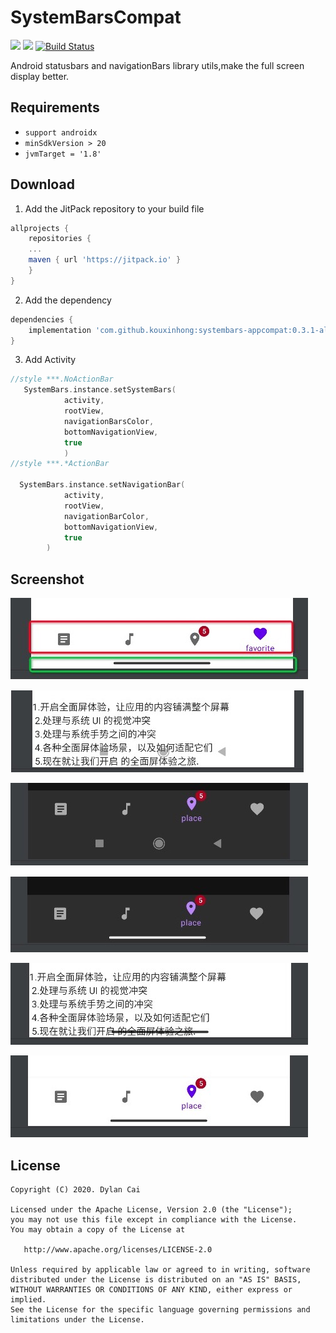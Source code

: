 # SystemBarsCompat
[![](https://jitpack.io/v/kouxinhong/systembars-appcompat.svg)](https://jitpack.io/#kouxinhong/systembars-appcompat)
[![](https://img.shields.io/badge/License-Apache--2.0-blue.svg)](https://github.com/kouxinhong/systembars-appcompat/main/LICENSE)
[![Build Status](https://www.travis-ci.org/systembars-appcompat/main.svg?branch=master)](https://www.travis-ci.org/systembars-appcompat/main)

Android statusbars and navigationBars library utils,make the full screen display better.

## Requirements

* `support androidx`
* `minSdkVersion > 20`
* `jvmTarget = '1.8'`

## Download
1. Add the JitPack repository to your build file
```gradle
allprojects {
    repositories {
	...
	maven { url 'https://jitpack.io' }
    }
}
```

2. Add the dependency

```gradle
dependencies {
    implementation 'com.github.kouxinhong:systembars-appcompat:0.3.1-alpha'
}
```
3. Add Activity
```kotlin
//style ***.NoActionBar
   SystemBars.instance.setSystemBars(
            activity,
            rootView,
            navigationBarsColor,
            bottomNavigationView,
            true
            )
//style ***.*ActionBar

  SystemBars.instance.setNavigationBar(
            activity,
            rootView,
            navigationBarColor,
            bottomNavigationView,
            true
        )
```

##  Screenshot

![图1.png](https://github.com/kouxinhong/SystemBarsCompat/blob/main/image/edge.png)

![图2.png](https://github.com/kouxinhong/SystemBarsCompat/blob/main/image/1.png)

![图3.png](https://github.com/kouxinhong/SystemBarsCompat/blob/main/image/2.png)

![图4.png](https://github.com/kouxinhong/SystemBarsCompat/blob/main/image/3.png)

![图5.png](https://github.com/kouxinhong/SystemBarsCompat/blob/main/image/4.png)

![图6.png](https://github.com/kouxinhong/SystemBarsCompat/blob/main/image/5.png)

## License

```
Copyright (C) 2020. Dylan Cai

Licensed under the Apache License, Version 2.0 (the "License");
you may not use this file except in compliance with the License.
You may obtain a copy of the License at

   http://www.apache.org/licenses/LICENSE-2.0

Unless required by applicable law or agreed to in writing, software
distributed under the License is distributed on an "AS IS" BASIS,
WITHOUT WARRANTIES OR CONDITIONS OF ANY KIND, either express or implied.
See the License for the specific language governing permissions and
limitations under the License.
```
